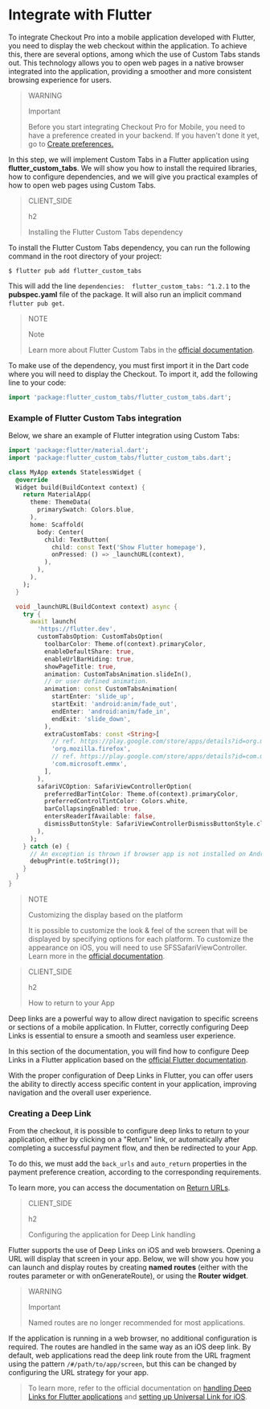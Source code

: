 # Integrate with Flutter

To integrate Checkout Pro into a mobile application developed with Flutter, you need to display the web checkout within the application. To achieve this, there are several options, among which the use of Custom Tabs stands out. This technology allows you to open web pages in a native browser integrated into the application, providing a smoother and more consistent browsing experience for users.

> WARNING
>
> Important
>
> Before you start integrating Checkout Pro for Mobile, you need to have a preference created in your backend. If you haven't done it yet, go to [Create preferences.](/developers/en/docs/checkout-pro/integrate-preferences)

In this step, we will implement Custom Tabs in a Flutter application using **flutter_custom_tabs**. We will show you how to install the required libraries, how to configure dependencies, and we will give you practical examples of how to open web pages using Custom Tabs.

> CLIENT_SIDE
>
> h2
>
> Installing the Flutter Custom Tabs dependency

To install the Flutter Custom Tabs dependency, you can run the following command in the root directory of your project:

```terminal
$ flutter pub add flutter_custom_tabs
```

This will add the line `dependencies:  flutter_custom_tabs: ^1.2.1` to the **pubspec.yaml** file of the package. It will also run an implicit command `flutter pub get`.


> NOTE
> 
> Note
>
> Learn more about Flutter Custom Tabs in the [official documentation](https://pub.dev/packages/flutter_custom_tabs).

To make use of the dependency, you must first import it in the Dart code where you will need to display the Checkout. To import it, add the following line to your code:

```dart
import 'package:flutter_custom_tabs/flutter_custom_tabs.dart';
```

### Example of Flutter Custom Tabs integration

Below, we share an example of Flutter integration using Custom Tabs:

```dart
import 'package:flutter/material.dart';
import 'package:flutter_custom_tabs/flutter_custom_tabs.dart';

class MyApp extends StatelessWidget {
  @override
  Widget build(BuildContext context) {
    return MaterialApp(
      theme: ThemeData(
        primarySwatch: Colors.blue,
      ),
      home: Scaffold(
        body: Center(
          child: TextButton(
            child: const Text('Show Flutter homepage'),
            onPressed: () => _launchURL(context),
          ),
        ),
      ),
    );
  }

  void _launchURL(BuildContext context) async {
    try {
      await launch(
        'https://flutter.dev',
        customTabsOption: CustomTabsOption(
          toolbarColor: Theme.of(context).primaryColor,
          enableDefaultShare: true,
          enableUrlBarHiding: true,
          showPageTitle: true,
          animation: CustomTabsAnimation.slideIn(),
          // or user defined animation.
          animation: const CustomTabsAnimation(
            startEnter: 'slide_up',
            startExit: 'android:anim/fade_out',
            endEnter: 'android:anim/fade_in',
            endExit: 'slide_down',
          ),
          extraCustomTabs: const <String>[
            // ref. https://play.google.com/store/apps/details?id=org.mozilla.firefox
            'org.mozilla.firefox',
            // ref. https://play.google.com/store/apps/details?id=com.microsoft.emmx
            'com.microsoft.emmx',
          ],
        ),                    
        safariVCOption: SafariViewControllerOption(
          preferredBarTintColor: Theme.of(context).primaryColor,
          preferredControlTintColor: Colors.white,
          barCollapsingEnabled: true,
          entersReaderIfAvailable: false,
          dismissButtonStyle: SafariViewControllerDismissButtonStyle.close,        
        ),
      );
    } catch (e) {
      // An exception is thrown if browser app is not installed on Android device.
      debugPrint(e.toString());
    }
  }
}
```

> NOTE
>
> Customizing the display based on the platform
>
> It is possible to customize the look & feel of the screen that will be displayed by specifying options for each platform. To customize the appearance on iOS, you will need to use SFSSafariViewController. Learn more in the [official documentation](https://pub.dev/packages/flutter_custom_tabs).

> CLIENT_SIDE
>
> h2
>
> How to return to your App

Deep links are a powerful way to allow direct navigation to specific screens or sections of a mobile application. In Flutter, correctly configuring Deep Links is essential to ensure a smooth and seamless user experience.

In this section of the documentation, you will find how to configure Deep Links in a Flutter application based on the [official Flutter documentation](https://docs.flutter.dev/ui/navigation/deep-linking?gclid=CjwKCAjwrranBhAEEiwAzbhNtSuZ4qnpJoRrs1AgJ8SzP80sc4EmZA3_VlFInWPQ-42suf1Wm31K9RoC0f4QAvD_BwE&gclsrc=aw.ds).

With the proper configuration of Deep Links in Flutter, you can offer users the ability to directly access specific content in your application, improving navigation and the overall user experience.


### Creating a Deep Link
From the checkout, it is possible to configure deep links to return to your application, either by clicking on a "Return" link, or automatically after completing a successful payment flow, and then be redirected to your App.

To do this, we must add the `back_urls` and `auto_return` properties in the payment preference creation, according to the corresponding requirements.

To learn more, you can access the documentation on [Return URLs](/developers/en/docs/checkout-pro/checkout-customization/user-interface/redirection).

> CLIENT_SIDE
>
> h2
>
> Configuring the application for Deep Link handling

Flutter supports the use of Deep Links on iOS and web browsers. Opening a URL will display that screen in your app. Below, we will show you how you can launch and display routes by creating **named routes** (either with the routes parameter or with onGenerateRoute), or using the **Router widget**.

> WARNING
>
> Important
>
> Named routes are no longer recommended for most applications.

If the application is running in a web browser, no additional configuration is required. The routes are handled in the same way as an iOS deep link. By default, web applications read the deep link route from the URL fragment using the pattern `/#/path/to/app/screen`, but this can be changed by configuring the URL strategy for your app.

> To learn more, refer to the official documentation on [handling Deep Links for Flutter applications](https://medium.com/flutter-community/deep-links-and-flutter-applications-how-to-handle-them-properly-8c9865af9283) and [setting up Universal Link for iOS](https://docs.flutter.dev/cookbook/navigation/set-up-universal-links).